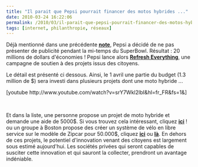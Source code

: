 ```yaml
---
title: "Il parait que Pepsi pourrait financer des motos hybrides ..."
date: 2010-03-24 16:22:06
permalink: /2010/03/il-parait-que-pepsi-pourrait-financer-des-motos-hybrides.html
tags: [internet, philanthropie, réseaux]
---
```


<p>Déjà mentionné dans une précédente <strong><span style="text-decoration: underline"><a href="https://gabrielplassat.github.io/transportsdufutur/2010/02/is-it-business-or-philanthropy-.html" target="_blank">note</a></span></strong>, Pepsi a décidé de ne pas présenter de publicité pendant la mi-temps du SuperBowl. Résultat : 20 millions de dollars d'économies ! Pepsi lance alors <strong><span style="text-decoration: underline"><a href="http://www.refresheverything.com/" target="_blank">Refresh Everything</a></span></strong>, une campagne de soutien à des projets issus des citoyens.</p> <p>Le détail est présenté ci dessous. Ainsi, le 1 avril une partie du budget (1.3 million de $) sera investi dans plusieurs projets dont une moto hybride ...</p> <p></p>   <!--more-->   [youtube http://www.youtube.com/watch?v=srY7Wkl2IbI&hl=fr_FR&fs=1&] <p> </p> <p>Et dans la liste, une personne propose un projet de moto hybride et demande une aide de 5000$. Si vous trouvez cela intéressant, cliquez <strong><span style="text-decoration: underline"><a href="http://www.refresheverything.com/Nextgencyclescom" target="_blank">ici</a></span></strong> ! ou un groupe à Boston propose des créer un système de vélo en libre service sur le modèle de Zipcar pour 50.000$, cliquez <strong><span style="text-decoration: underline"><a href="http://www.refresheverything.com/TheBostonBikeProject" target="_blank">ici</a></span></strong> ou <strong><span style="text-decoration: underline"><a href="http://www.smartbikedc.com" target="_blank">là</a></span></strong>. En dehors de ces projets, le potentiel d'innovation venant des citoyens est largement sous estimé aujourd'hui. Les sociétés privées qui seront capables de susciter cette innovation et qui sauront la collecter, prendront un avantage indéniable.</p> <p> </p>
